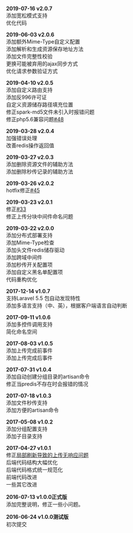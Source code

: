 **2019-07-16 v2.0.7**  
添加宽松模式支持    
优化代码

**2019-06-03 v2.0.6**  
添加额外Mime-Type自定义配置    
添加解析和生成资源保存地址方法  
添加文件完整性校验  
更换可能被弃用的ajax同步方式    
优化请求参数验证方式   

**2019-04-10 v2.0.5**  
添加自定义路由支持  
添加反996许可证  
自定义资源储存路径填充位置  
修正spark-md5文件未引入时报错问题  
修正php5.6兼容问题[#48](https://github.com/peinhu/AetherUpload-Laravel/issues/48)

**2019-03-28 v2.0.4**  
加强错误处理  
改善redis操作返回值 

**2019-03-27 v2.0.3**  
添加删除资源文件的辅助方法  
添加删除秒传记录的辅助方法 

**2019-03-26 v2.0.2**  
hotfix修正[#45](https://github.com/peinhu/AetherUpload-Laravel/issues/45)  

**2019-03-23 v2.0.1**  
修正[#33](https://github.com/peinhu/AetherUpload-Laravel/issues/33)  
修正上传分块中间件命名问题

**2019-03-22 v2.0.0**  
添加分布式部署支持  
添加Mime-Type检查      
添加头文件redis储存驱动  
添加跨域中间件  
添加秒传开关配置项  
添加自定义黑名单配置项  
代码重构优化

**2017-12-14 v1.0.7**  
支持Laravel 5.5 包自动发现特性  
添加多语言支持（中、英），根据客户端语言自动判断  

**2017-09-11 v1.0.6**  
添加多控件调用支持  
简化命名空间

**2017-08-03 v1.0.5**  
添加上传完成前事件  
添加上传完成后事件

**2017-07-31 v1.0.4**  
添加自动创建分组目录的artisan命令  
修正当predis不存在时会报错的情况  

**2017-07-18 v1.0.3**  
添加文件秒传支持  
添加方便的artisan命令  

**2017-05-08 v1.0.2**  
添加分组配置支持  
添加子目录支持  

**2017-04-27 v1.0.1**  
修正[局部刷新导致的上传无响应问题](https://github.com/peinhu/AetherUpload-Laravel/issues/6)  
后端代码结构大幅优化  
后端代码格式统一规范化  
前端代码改进  
一些其它改进  

**2016-07-13 v1.0.0正式版**  
添加完整说明，修正一些小问题。  

**2016-06-24 v1.0.0测试版**  
初次提交

